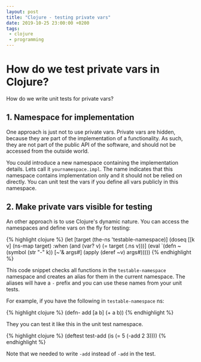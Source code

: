 ```yaml
---
layout: post
title: "Clojure - testing private vars"
date: 2019-10-25 23:00:00 +0200
tags:
 - clojure
 - programming
---
```


# How do we test private vars in Clojure?

How do we write unit tests for private vars?

## 1. Namespace for implementation

One approach is just not to use private vars. Private vars are hidden, because
they are part of the implementation of a functionality. As such, they are not
part of the public API of the software, and should not be accessed from the
outside world.

You could introduce a new namespace containing the implementation details. Lets
call it `yournamespace.impl`. The name indicates that this namespace contains
implementation only and it should not be relied on directly. You can unit test
the vars if you define all vars publicly in this namespace.


## 2. Make private vars visible for testing

An other approach is to use Clojure's dynamic nature. You can access the namespaces
and define vars on the fly for testing:

{% highlight clojure %}
(let [target (the-ns 'testable-namespace)]
  (doseq [[k v] (ns-map target)
          :when (and (var? v) (= target (.ns v)))]
    (eval `(defn ~(symbol (str "-" k)) [~'& args#] (apply (deref ~v) args#)))))
{% endhighlight %}

This code snippet checks all functions in the `testable-namespace` namespace and
creates an alias for them in the current namespace. The aliases will have a `-`
prefix and you can use these names from your unit tests.

For example, if you have the following in `testable-namespace` ns:

{% highlight clojure %}
(defn- add [a b] (+ a b))
{% endhighlight %}

They you can test it like this in the unit test namespace.

{% highlight clojure %}
(deftest test-add
  (is (= 5 (-add 2 3))))
{% endhighlight %}

Note that we needed to write `-add` instead of `-add` in the test.

